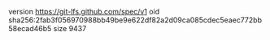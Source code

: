 version https://git-lfs.github.com/spec/v1
oid sha256:2fab3f056970988bb49be9e622df82a2d09ca085cdec5eaec772bb58ecad46b5
size 9437
